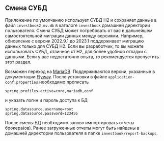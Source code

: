 ## Смена СУБД
Приложение по умолчанию использует СУБД H2 и сохраняет данные в файл `investbook2.mv.db` в каталоге `investbook` домашней
директории пользователя. Смена СУБД может потребовать от вас в дальнейшем самостоятельной миграции данных между версиями.
Например, обновление с версии 2022.9.1 до 2023.1 поддерживает миграцию данных только для СУБД H2.
Если вы разработчик, то вы можете использовать СУБД, отличное от H2, для более удобной отладки с данными.
Если у вас недостаточно опыта, то рекомендуется пропустить этот раздел.

Возможен переход на [MariaDB](https://downloads.mariadb.org/).
Поддерживаются версии, указанные в документации [Flyway](https://documentation.red-gate.com/fd/mariadb-184127600.html).
После установки в файле `application-conf.properties` необходимо прописать
```
spring.profiles.active=core,mariadb,conf
```
и указать логин и пароль доступа к БД
```
spring.datasource.username=root
spring.datasource.password=123456
```
После смены БД необходимо заново импортировать отчеты брокера(ов). Ранее загруженные отчеты могут быть найдены в домашней директории
пользователя в папке `investbook/report-backups`.